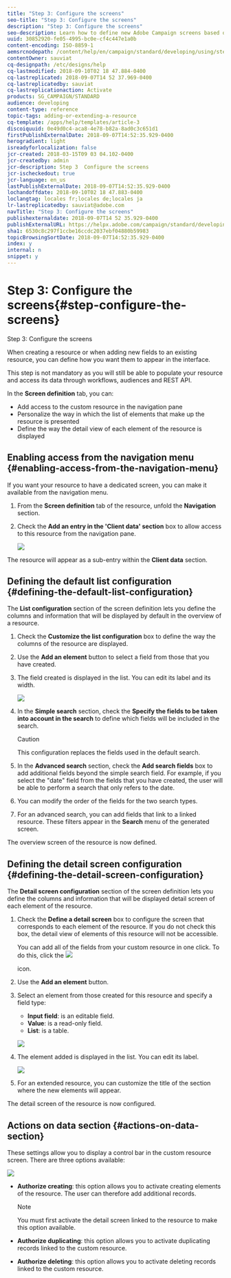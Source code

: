 ```yaml
---
title: "Step 3: Configure the screens"
seo-title: "Step 3: Configure the screens"
description: "Step 3: Configure the screens"
seo-description: Learn how to define new Adobe Campaign screens based on the resource data structure.
uuid: 30852920-fe05-4995-bc0e-cf4c447e1a0b
content-encoding: ISO-8859-1
aemsrcnodepath: /content/help/en/campaign/standard/developing/using/step-3--configure-the-screens
contentOwner: sauviat
cq-designpath: /etc/designs/help
cq-lastmodified: 2018-09-10T02 18 47.884-0400
cq-lastreplicated: 2018-09-07T14 52 37.969-0400
cq-lastreplicatedby: sauviat
cq-lastreplicationaction: Activate
products: SG_CAMPAIGN/STANDARD
audience: developing
content-type: reference
topic-tags: adding-or-extending-a-resource
cq-template: /apps/help/templates/article-3
discoiquuid: 0e49d0c4-aca8-4e78-b82a-8ad0c3c651d1
firstPublishExternalDate: 2018-09-07T14:52:35.929-0400
herogradient: light
isreadyforlocalization: false
jcr-created: 2018-03-15T09 03 04.102-0400
jcr-createdby: admin
jcr-description: Step 3  Configure the screens
jcr-ischeckedout: true
jcr-language: en_us
lastPublishExternalDate: 2018-09-07T14:52:35.929-0400
lochandoffdate: 2018-09-10T02 18 47.883-0400
loclangtag: locales fr;locales de;locales ja
lr-lastreplicatedby: sauviat@adobe.com
navTitle: "Step 3: Configure the screens"
publishexternaldate: 2018-09-07T14 52 35.929-0400
publishExternalURL: https://helpx.adobe.com/campaign/standard/developing/using/step-3--configure-the-screens.html
sha1: 6530c8c297f1ccbe16ccdc2037ebf04880b59983
topicBrowsingSortDate: 2018-09-07T14:52:35.929-0400
index: y
internal: n
snippet: y
---
```


# Step 3: Configure the screens{#step-configure-the-screens}

Step 3: Configure the screens

When creating a resource or when adding new fields to an existing resource, you can define how you want them to appear in the interface.

This step is not mandatory as you will still be able to populate your resource and access its data through workflows, audiences and REST API.

In the **Screen definition** tab, you can:

* Add access to the custom resource in the navigation pane
* Personalize the way in which the list of elements that make up the resource is presented
* Define the way the detail view of each element of the resource is displayed

## Enabling access from the navigation menu {#enabling-access-from-the-navigation-menu}

If you want your resource to have a dedicated screen, you can make it available from the navigation menu.

1. From the **Screen definition** tab of the resource, unfold the **Navigation** section.
1. Check the **Add an entry in the 'Client data' section** box to allow access to this resource from the navigation pane. 

   ![](assets/schema_extension_19.png)

The resource will appear as a sub-entry within the **Client data** section.

## Defining the default list configuration {#defining-the-default-list-configuration}

The **List configuration** section of the screen definition lets you define the columns and information that will be displayed by default in the overview of a resource.

1. Check the **Customize the list configuration** box to define the way the columns of the resource are displayed.
1. Use the **Add an element** button to select a field from those that you have created.
1. The field created is displayed in the list. You can edit its label and its width.

   ![](assets/schema_extension_20.png)

1. In the **Simple search** section, check the **Specify the fields to be taken into account in the search** to define which fields will be included in the search.

   >[!CAUTION]
   >
   >This configuration replaces the fields used in the default search.

1. In the **Advanced search** section, check the **Add search fields** box to add additional fields beyond the simple search field. For example, if you select the "date" field from the fields that you have created, the user will be able to perform a search that only refers to the date.
1. You can modify the order of the fields for the two search types.
1. For an advanced search, you can add fields that link to a linked resource. These filters appear in the **Search** menu of the generated screen.

The overview screen of the resource is now defined.

## Defining the detail screen configuration {#defining-the-detail-screen-configuration}

The **Detail screen configuration** section of the screen definition lets you define the columns and information that will be displayed detail screen of each element of the resource.

1. Check the **Define a detail screen** box to configure the screen that corresponds to each element of the resource. If you do not check this box, the detail view of elements of this resource will not be accessible.

   You can add all of the fields from your custom resource in one click. To do this, click the  ![](assets/addAllFieldsIcon.png)

   icon. 

1. Use the **Add an element** button.
1. Select an element from those created for this resource and specify a field type:

    * **Input field**: is an editable field.
    * **Value**: is a read-only field.
    * **List**: is a table.

   ![](assets/schema_extension_23.png)

1. The element added is displayed in the list. You can edit its label.

   ![](assets/schema_extension_22.png)

1. For an extended resource, you can customize the title of the section where the new elements will appear.

The detail screen of the resource is now configured.

## Actions on data section {#actions-on-data-section}

These settings allow you to display a control bar in the custom resource screen. There are three options available:

![](assets/schema_extension_actions.png)

* **Authorize creating**: this option allows you to activate creating elements of the resource. The user can therefore add additional records.

  >[!NOTE]
  >
  >You must first activate the detail screen linked to the resource to make this option available.

* **Authorize duplicating**: this option allows you to activate duplicating records linked to the custom resource.
* **Authorize deleting**: this option allows you to activate deleting records linked to the custom resource.

